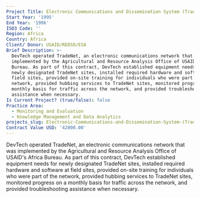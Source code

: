 ```yaml
---
Project Title: Electronic Communications and Dissemination System (TradeNet)
Start Year: '1995'
End Year: '1996'
ISO3 Code: ''
Region: Africa
Country: Africa
Client/ Donor: USAID/REDSO/ESA
Brief Description: >-
  DevTech operated TradeNet, an electronic communications network that was
  implemented by the Agricultural and Resource Analysis Office of USAID's Africa
  Bureau. As part of this contract, DevTech established equipment needs for
  newly designated TradeNet sites, installed required hardware and software at
  field sites, provided on-site training for individuals who were part of the
  network, provided hubbing services to TradeNet sites, monitored progress on a
  monthly basis for traffic across the network, and provided troubleshooting
  assistance when necessary.
Is Current Project? (true/false): false
Practice Area:
  - Monitoring and Evaluation
  - Knowledge Management and Data Analytics
projects_slug: Electronic-Communications-and-Dissemination-System-(TradeNet)
Contract Value USD: '42000.00'
---
```

DevTech operated TradeNet, an electronic communications network that was implemented by the Agricultural and Resource Analysis Office of USAID's Africa Bureau. As part of this contract, DevTech established equipment needs for newly designated TradeNet sites, installed required hardware and software at field sites, provided on-site training for individuals who were part of the network, provided hubbing services to TradeNet sites, monitored progress on a monthly basis for traffic across the network, and provided troubleshooting assistance when necessary.